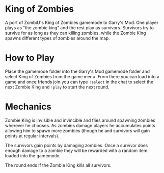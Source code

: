 # King of Zombies
A port of ZombiU's King of Zombies gamemode to Garry's Mod. One player plays as "the zombie king" and the rest play as survivors.
Survivors try to survive for as long as they can killing zombies, while the Zombie King spawns different types of zombies around the map.

# How to Play
Place the gamemode folder into the Garry's Mod gamemode folder and select King of Zombies from the game menu. From there you can load into a
game and once friends join you can type ``!select`` in the chat to select the next Zombie King and ``!play`` to start the next round.

# Mechanics
Zombie King is invisible and invincible and flies around spawning zombies wherever he chooses. As zombies damage players he accumulates points
allowing him to spawn more zombies (though he and survivors will gain points at regular intervals).

The survivors gain points by damaging zombies. Once a survivor does enough damage to a zombie they will be rewarded with a random item loaded into the gamemode.

The round ends if the Zombie King kills all survivors.